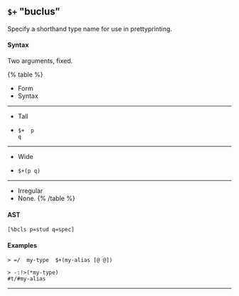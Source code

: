 ## `$+` "buclus"

Specify a shorthand type name for use in prettyprinting.

#### Syntax

Two arguments, fixed.

{% table %}

- Form
- Syntax

---

- Tall
- ```hoon
  $+  p
  q
  ```

---

- Wide
- ```hoon
  $+(p q)
  ```

---

- Irregular
- None.
{% /table %}

#### AST

```hoon
[%bcls p=stud q=spec]
```

<!--
#### Normalizes to

Default, if the sample is an atom; `p`, if the head of the sample
is an atom; `q` otherwise.

#### Defaults to

The default of `p`.
-->

#### Examples

```
> =/  my-type  $+(my-alias [@ @])

> -:!>(*my-type)
#t/#my-alias
```

---

